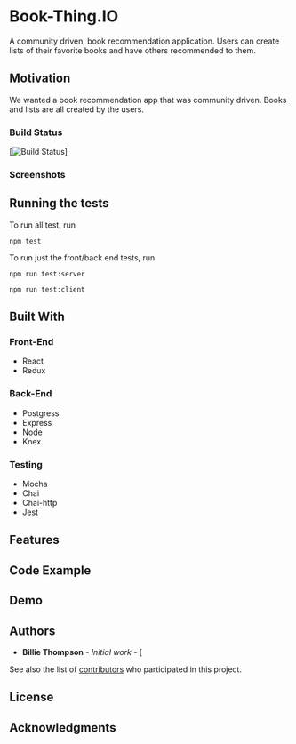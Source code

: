 <!-- # book-thing.io

Initial wireframes:

https://wireframe.cc/x0a8I9

https://wireframe.cc/6oVXTU -->
# Book-Thing.IO

A community driven, book recommendation application. Users can create lists of their favorite books and have others recommended to them.

## Motivation

We wanted a book recommendation app that was community driven. Books and lists are all created by the users.

### Build Status

[![Build Status](https://travis-ci.org/thinkful-c11/book-thing.io.svg?branch=master)]

### Screenshots



## Running the tests

To run all test, run
```
npm test
```
To run just the front/back end tests, run
```
npm run test:server

npm run test:client
```

## Built With

### Front-End
* React
* Redux

### Back-End
* Postgress
* Express
* Node
* Knex

### Testing
* Mocha
* Chai
* Chai-http
* Jest

## Features

## Code Example

## Demo

## Authors

* **Billie Thompson** - *Initial work* - [

See also the list of [contributors](https://github.com/your/project/contributors) who participated in this project.

## License


## Acknowledgments
